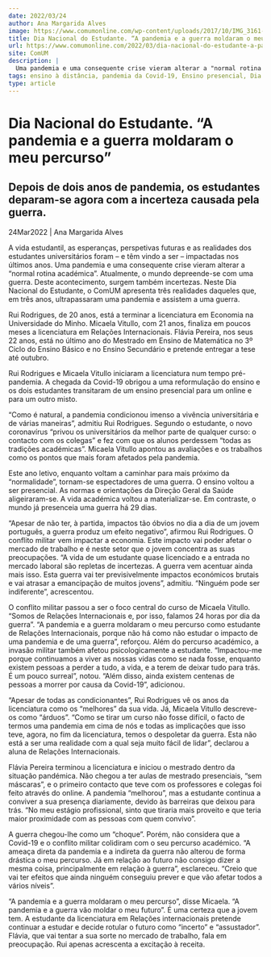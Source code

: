 ```yaml
---
date: 2022/03/24
author: Ana Margarida Alves
image: https://www.comumonline.com/wp-content/uploads/2017/10/IMG_3161-T55-1500x1000.jpg
title: Dia Nacional do Estudante. “A pandemia e a guerra moldaram o meu percurso”
url: https://www.comumonline.com/2022/03/dia-nacional-do-estudante-a-pandemia-e-a-guerra-moldaram-o-meu-percurso/
site: ComUM
description: |
  Uma pandemia e uma consequente crise vieram alterar a "normal rotina académica". Atualmente, o mundo depreende-se com uma guerra.
tags: ensino à distância, pandemia da Covid-19, Ensino presencial, Dia Nacional do Estudante, Guerra entre Rússia e Ucrânia, Rui Rodrigues, Micaela Vitullo, Flávia Pereira, Incerteza
type: article
---
```



# Dia Nacional do Estudante. “A pandemia e a guerra moldaram o meu percurso”

## Depois de dois anos de pandemia, os estudantes deparam-se agora com a incerteza causada pela guerra.

24Mar2022 | Ana Margarida Alves

A vida estudantil, as esperanças, perspetivas futuras e as realidades dos estudantes universitários foram – e têm vindo a ser – impactadas nos últimos anos. Uma pandemia e uma consequente crise vieram alterar a “normal rotina académica”. Atualmente, o mundo depreende-se com uma guerra. Deste acontecimento, surgem também incertezas. Neste Dia Nacional do Estudante, o ComUM apresenta três realidades daqueles que, em três anos, ultrapassaram uma pandemia e assistem a uma guerra.

Rui Rodrigues, de 20 anos, está a terminar a licenciatura em Economia na Universidade do Minho. Micaela Vitullo, com 21 anos, finaliza em poucos meses a licenciatura em Relações Internacionais. Flávia Pereira, nos seus 22 anos, está no último ano do Mestrado em Ensino de Matemática no 3º Ciclo do Ensino Básico e no Ensino Secundário e pretende entregar a tese até outubro.

Rui Rodrigues e Micaela Vitullo iniciaram a licenciatura num tempo pré-pandemia. A chegada da Covid-19 obrigou a uma reformulação do ensino e os dois estudantes transitaram de um ensino presencial para um online e para um outro misto.

“Como é natural, a pandemia condicionou imenso a vivência universitária e de várias maneiras”, admitiu Rui Rodrigues. Segundo o estudante, o novo coronavírus “privou os universitários da melhor parte de qualquer curso: o contacto com os colegas” e fez com que os alunos perdessem “todas as tradições académicas”. Micaela Vitullo apontou as avaliações e os trabalhos como os pontos que mais foram afetados pela pandemia.

Este ano letivo, enquanto voltam a caminhar para mais próximo da “normalidade”, tornam-se espectadores de uma guerra. O ensino voltou a ser presencial. As normas e orientações da Direção Geral da Saúde aligeiraram-se. A vida académica voltou a materializar-se. Em contraste, o mundo já presenceia uma guerra há 29 dias.

“Apesar de não ter, à partida, impactos tão óbvios no dia a dia de um jovem português, a guerra produz um efeito negativo”, afirmou Rui Rodrigues. O conflito militar vem impactar a economia. Este impacto vai poder afetar o mercado de trabalho e é neste setor que o jovem concentra as suas preocupações. “A vida de um estudante quase licenciado e a entrada no mercado laboral são repletas de incertezas. A guerra vem acentuar ainda mais isso. Esta guerra vai ter previsivelmente impactos económicos brutais e vai atrasar a emancipação de muitos jovens”, admitiu. “Ninguém pode ser indiferente”, acrescentou.

O conflito militar passou a ser o foco central do curso de Micaela Vitullo. “Somos de Relações Internacionais e, por isso, falamos 24 horas por dia da guerra”. “A pandemia e a guerra moldaram o meu percurso como estudante de Relações Internacionais, porque não há como não estudar o impacto de uma pandemia e de uma guerra”, reforçou. Além do percurso académico, a invasão militar também afetou psicologicamente a estudante. “Impactou-me porque continuamos a viver as nossas vidas como se nada fosse, enquanto existem pessoas a perder a tudo, a vida, e a terem de deixar tudo para trás. É um pouco surreal”, notou. “Além disso, ainda existem centenas de pessoas a morrer por causa da Covid-19”, adicionou.

“Apesar de todas as condicionantes”, Rui Rodrigues vê os anos da licenciatura como os “melhores” da sua vida. Já, Micaela Vitullo descreve-os como “árduos”. “Como se tirar um curso não fosse difícil, o facto de termos uma pandemia em cima de nós e todas as implicações que isso teve, agora, no fim da licenciatura, temos o despoletar da guerra. Esta não está a ser uma realidade com a qual seja muito fácil de lidar”, declarou a aluna de Relações Internacionais.

Flávia Pereira terminou a licenciatura e iniciou o mestrado dentro da situação pandémica. Não chegou a ter aulas de mestrado presenciais, “sem máscaras”, e o primeiro contacto que teve com os professores e colegas foi feito através do online. A pandemia “melhorou”, mas a estudante continua a conviver a sua presença diariamente, devido às barreiras que deixou para trás. “No meu estágio profissional, sinto que tiraria mais proveito e que teria maior proximidade com as pessoas com quem convivo”.

A guerra chegou-lhe como um “choque”. Porém, não considera que a Covid-19 e o conflito militar colidiram com o seu percurso académico. “A ameaça direta da pandemia e a indireta da guerra não alterou de forma drástica o meu percurso. Já em relação ao futuro não consigo dizer a mesma coisa, principalmente em relação à guerra”, esclareceu. “Creio que vai ter efeitos que ainda ninguém conseguiu prever e que vão afetar todos a vários níveis”.

“A pandemia e a guerra moldaram o meu percurso”, disse Micaela. “A pandemia e a guerra vão moldar o meu futuro”. É uma certeza que a jovem tem. A estudante da licenciatura em Relações internacionais pretende continuar a estudar e decide rotular o futuro como “incerto” e “assustador”. Flávia, que vai tentar a sua sorte no mercado de trabalho, fala em preocupação. Rui apenas acrescenta a excitação à receita.
